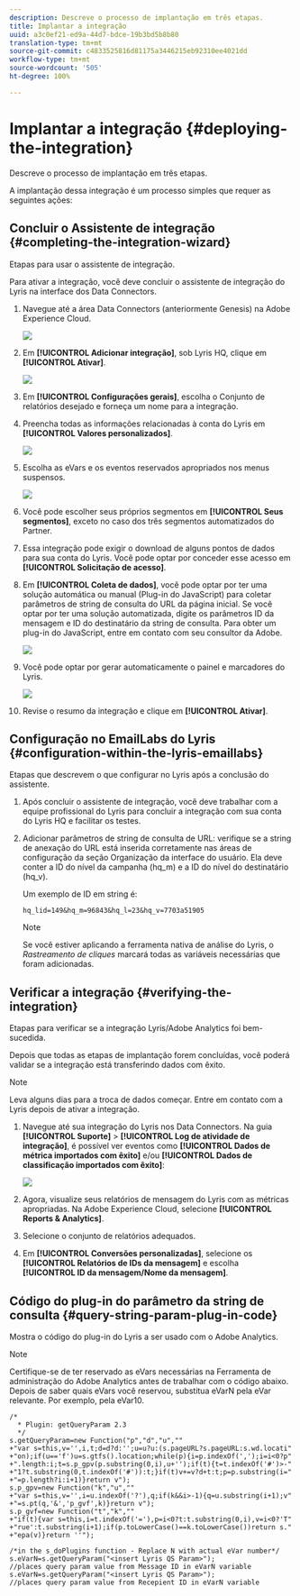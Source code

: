 ```yaml
---
description: Descreve o processo de implantação em três etapas.
title: Implantar a integração
uuid: a3c0ef21-ed9a-44d7-bdce-19b3bd5b8b80
translation-type: tm+mt
source-git-commit: c4833525816d81175a3446215eb92310ee4021dd
workflow-type: tm+mt
source-wordcount: '505'
ht-degree: 100%

---
```



# Implantar a integração {#deploying-the-integration}

Descreve o processo de implantação em três etapas.

A implantação dessa integração é um processo simples que requer as seguintes ações:

## Concluir o Assistente de integração {#completing-the-integration-wizard}

Etapas para usar o assistente de integração.

Para ativar a integração, você deve concluir o assistente de integração do Lyris na interface dos Data Connectors.

1. Navegue até a área Data Connectors (anteriormente Genesis) na Adobe Experience Cloud.

   ![](assets/data_connectors.png)

1. Em **[!UICONTROL Adicionar integração]**, sob Lyris HQ, clique em **[!UICONTROL Ativar]**.

   ![](assets/add_integration.png)

1. Em **[!UICONTROL Configurações gerais]**, escolha o Conjunto de relatórios desejado e forneça um nome para a integração.
1. Preencha todas as informações relacionadas à conta do Lyris em **[!UICONTROL Valores personalizados]**.

   ![](assets/general_settings.png)

1. Escolha as eVars e os eventos reservados apropriados nos menus suspensos.

   ![](assets/variable_mapping.png)

1. Você pode escolher seus próprios segmentos em **[!UICONTROL Seus segmentos]**, exceto no caso dos três segmentos automatizados do Partner.
1. Essa integração pode exigir o download de alguns pontos de dados para sua conta do Lyris. Você pode optar por conceder esse acesso em **[!UICONTROL Solicitação de acesso]**.
1. Em **[!UICONTROL Coleta de dados]**, você pode optar por ter uma solução automática ou manual (Plug-in do JavaScript) para coletar parâmetros de string de consulta do URL da página inicial. Se você optar por ter uma solução automatizada, digite os parâmetros ID da mensagem e ID do destinatário da string de consulta. Para obter um plug-in do JavaScript, entre em contato com seu consultor da Adobe.

   ![](assets/data_collection.png)

1. Você pode optar por gerar automaticamente o painel e marcadores do Lyris.

   ![](assets/dashboard_generation.png)

1. Revise o resumo da integração e clique em **[!UICONTROL Ativar]**.

## Configuração no EmailLabs do Lyris {#configuration-within-the-lyris-emaillabs}

Etapas que descrevem o que configurar no Lyris após a conclusão do assistente.

1. Após concluir o assistente de integração, você deve trabalhar com a equipe profissional do Lyris para concluir a integração com sua conta do Lyris HQ e facilitar os testes.
1. Adicionar parâmetros de string de consulta de URL: verifique se a string de anexação do URL está inserida corretamente nas áreas de configuração da seção Organização da interface do usuário. Ela deve conter a ID do nível da campanha (hq_m) e a ID do nível do destinatário (hq_v).

   Um exemplo de ID em string é:

   ```
   hq_lid=149&hq_m=96843&hq_l=23&hq_v=7703a51905
   ```

   >[!NOTE]
   >
   >Se você estiver aplicando a ferramenta nativa de análise do Lyris, o *Rastreamento de cliques* marcará todas as variáveis necessárias que foram adicionadas.

## Verificar a integração {#verifying-the-integration}

Etapas para verificar se a integração Lyris/Adobe Analytics foi bem-sucedida.

Depois que todas as etapas de implantação forem concluídas, você poderá validar se a integração está transferindo dados com êxito.

>[!NOTE]
>
>Leva alguns dias para a troca de dados começar. Entre em contato com a Lyris depois de ativar a integração.

1. Navegue até sua integração do Lyris nos Data Connectors. Na guia **[!UICONTROL Suporte]** > **[!UICONTROL Log de atividade de integração]**, é possível ver eventos como **[!UICONTROL Dados de métrica importados com êxito]** e/ou **[!UICONTROL Dados de classificação importados com êxito]**:

   ![](assets/integration_info.png)

1. Agora, visualize seus relatórios de mensagem do Lyris com as métricas apropriadas. Na Adobe Experience Cloud, selecione **[!UICONTROL Reports &amp; Analytics]**.
1. Selecione o conjunto de relatórios adequados.
1. Em **[!UICONTROL Conversões personalizadas]**, selecione os **[!UICONTROL Relatórios de IDs da mensagem]** e escolha **[!UICONTROL ID da mensagem/Nome da mensagem]**.

## Código do plug-in do parâmetro da string de consulta {#query-string-param-plug-in-code}

Mostra o código do plug-in do Lyris a ser usado com o Adobe Analytics.

>[!NOTE]
>
>Certifique-se de ter reservado as eVars necessárias na Ferramenta de administração do Adobe Analytics antes de trabalhar com o código abaixo. Depois de saber quais eVars você reservou, substitua eVarN pela eVar relevante. Por exemplo, pela eVar10.

```
/* 
  * Plugin: getQueryParam 2.3 
  */ 
s.getQueryParam=new Function("p","d","u","" 
+"var s=this,v='',i,t;d=d?d:'';u=u?u:(s.pageURL?s.pageURL:s.wd.locati" 
+"on);if(u=='f')u=s.gtfs().location;while(p){i=p.indexOf(',');i=i<0?p" 
+".length:i;t=s.p_gpv(p.substring(0,i),u+'');if(t){t=t.indexOf('#')>-" 
+"1?t.substring(0,t.indexOf('#')):t;}if(t)v+=v?d+t:t;p=p.substring(i=" 
+"=p.length?i:i+1)}return v"); 
s.p_gpv=new Function("k","u","" 
+"var s=this,v='',i=u.indexOf('?'),q;if(k&&i>-1){q=u.substring(i+1);v" 
+"=s.pt(q,'&','p_gvf',k)}return v"); 
s.p_gvf=new Function("t","k","" 
+"if(t){var s=this,i=t.indexOf('='),p=i<0?t:t.substring(0,i),v=i<0?'T" 
+"rue':t.substring(i+1);if(p.toLowerCase()==k.toLowerCase())return s." 
+"epa(v)}return ''"); 
 
/*in the s_doPlugins function - Replace N with actual eVar number*/ 
s.eVarN=s.getQueryParam("<insert Lyris QS Param>");  
//places query param value from Message ID in eVarN variable s.eVarN=s.getQueryParam("<insert Lyris QS Param>");  
//places query param value from Recepient ID in eVarN variable 
```
